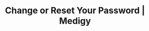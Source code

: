 --- 
 title: "Change or Reset Your Password | Medigy"
 type: 'page' 
 displayinlist: false
 sitemapExclude: true
 mastHead: "Reset Password"
 metaTitle: "Change or Reset Your Password | Medigy"
 metaDesc: "Want to reset your password? Please enter your registered email address to reset your password."
 breadcrumbs:
 - Home
 - Reset Password
 breadcrumbLinks:
 - "/"
---